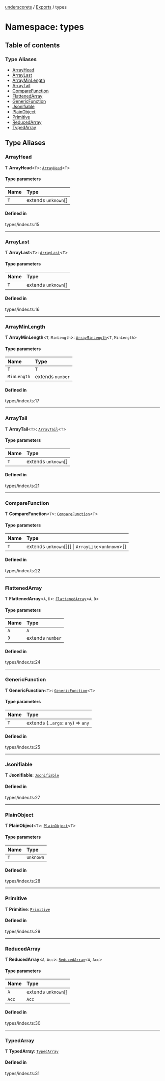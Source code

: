 [underscorets](../README.md) / [Exports](../modules.md) / types

# Namespace: types

## Table of contents

### Type Aliases

- [ArrayHead](types.md#arrayhead)
- [ArrayLast](types.md#arraylast)
- [ArrayMinLength](types.md#arrayminlength)
- [ArrayTail](types.md#arraytail)
- [CompareFunction](types.md#comparefunction)
- [FlattenedArray](types.md#flattenedarray)
- [GenericFunction](types.md#genericfunction)
- [Jsonifiable](types.md#jsonifiable)
- [PlainObject](types.md#plainobject)
- [Primitive](types.md#primitive)
- [ReducedArray](types.md#reducedarray)
- [TypedArray](types.md#typedarray)

## Type Aliases

### ArrayHead

Ƭ **ArrayHead**\<`T`\>: [`ArrayHead`](../modules.md#arrayhead)\<`T`\>

#### Type parameters

| Name | Type |
| :------ | :------ |
| `T` | extends `unknown`[] |

#### Defined in

types/index.ts:15

___

### ArrayLast

Ƭ **ArrayLast**\<`T`\>: [`ArrayLast`](../modules.md#arraylast)\<`T`\>

#### Type parameters

| Name | Type |
| :------ | :------ |
| `T` | extends `unknown`[] |

#### Defined in

types/index.ts:16

___

### ArrayMinLength

Ƭ **ArrayMinLength**\<`T`, `MinLength`\>: [`ArrayMinLength`](../modules.md#arrayminlength)\<`T`, `MinLength`\>

#### Type parameters

| Name | Type |
| :------ | :------ |
| `T` | `T` |
| `MinLength` | extends `number` |

#### Defined in

types/index.ts:17

___

### ArrayTail

Ƭ **ArrayTail**\<`T`\>: [`ArrayTail`](../modules.md#arraytail)\<`T`\>

#### Type parameters

| Name | Type |
| :------ | :------ |
| `T` | extends `unknown`[] |

#### Defined in

types/index.ts:21

___

### CompareFunction

Ƭ **CompareFunction**\<`T`\>: [`CompareFunction`](../modules.md#comparefunction)\<`T`\>

#### Type parameters

| Name | Type |
| :------ | :------ |
| `T` | extends `unknown`[][] \| `ArrayLike`\<`unknown`\>[] |

#### Defined in

types/index.ts:22

___

### FlattenedArray

Ƭ **FlattenedArray**\<`A`, `D`\>: [`FlattenedArray`](../modules.md#flattenedarray)\<`A`, `D`\>

#### Type parameters

| Name | Type |
| :------ | :------ |
| `A` | `A` |
| `D` | extends `number` |

#### Defined in

types/index.ts:24

___

### GenericFunction

Ƭ **GenericFunction**\<`T`\>: [`GenericFunction`](../modules.md#genericfunction)\<`T`\>

#### Type parameters

| Name | Type |
| :------ | :------ |
| `T` | extends (...`args`: `any`) => `any` |

#### Defined in

types/index.ts:25

___

### Jsonifiable

Ƭ **Jsonifiable**: [`Jsonifiable`](../modules.md#jsonifiable)

#### Defined in

types/index.ts:27

___

### PlainObject

Ƭ **PlainObject**\<`T`\>: [`PlainObject`](../modules.md#plainobject)\<`T`\>

#### Type parameters

| Name | Type |
| :------ | :------ |
| `T` | `unknown` |

#### Defined in

types/index.ts:28

___

### Primitive

Ƭ **Primitive**: [`Primitive`](../modules.md#primitive)

#### Defined in

types/index.ts:29

___

### ReducedArray

Ƭ **ReducedArray**\<`A`, `Acc`\>: [`ReducedArray`](../modules.md#reducedarray)\<`A`, `Acc`\>

#### Type parameters

| Name | Type |
| :------ | :------ |
| `A` | extends `unknown`[] |
| `Acc` | `Acc` |

#### Defined in

types/index.ts:30

___

### TypedArray

Ƭ **TypedArray**: [`TypedArray`](../modules.md#typedarray)

#### Defined in

types/index.ts:31
